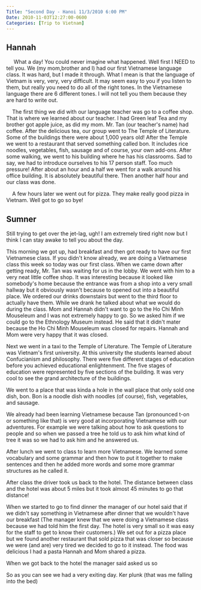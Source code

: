 ```yaml
---
Title: "Second Day - Hanoi 11/3/2010 6:00 PM"
Date: 2010-11-03T12:27:00-0600
Categories: [Trip to Vietnam]
---
```


## Hannah

     What a day! You could never imagine what happened. Well first I
NEED to tell you. We (my mom,brother and I) had our first Vietnamese
language class. It was hard, but I made it through. What I mean is that
the language of Vietnam is very, very, very difficult. It may seem easy
to you if you listen to them, but really you need to do all of the right
tones. In the Vietnamese language there are 6 different tones. I will
not tell you them because they are hard to write out.  

    The first thing we did with our language teacher was go to a coffee
shop. That is where we learned about our teacher. I had Green leaf Tea
and my brother got apple juice, as did my mom. Mr. Tan (our teacher's
name) had coffee. After the delicious tea, our group went to The Temple
of Literature. Some of the buildings there were about 1,000 years old!
After the Temple we went to a restaurant that served something called
bon. It includes rice noodles, vegetables, fish, sausage and of course,
your own add-ons. After some walking, we went to his building where he
has his classrooms. Sad to say, we had to introduce ourselves to his 17
person staff. Too much pressure! After about an hour and a half we went
for a walk around his office building. It is absolutely beautiful there.
Then another half hour and our class was done.  

    A few hours later we went out for pizza. They make really good pizza
in Vietnam. Well got to go so bye!

## Sumner

Still trying to get over the jet-lag, ugh! I am extremely tired right
now but I think I can stay awake to tell you about the day.

This morning we got up, had breakfast and then got ready to have our
first Vietnamese class. If you didn't know already, we are doing a
Vietnamese class this week so today was our first class. When we came
down after getting ready, Mr. Tan was waiting for us in the lobby. We
went with him to a very neat little coffee shop. It was interesting
because it looked like somebody's home because the entrance was from a
shop into a very small hallway but it obviously wasn't because to opened
out into a beautiful place. We ordered our drinks downstairs but went to
the third floor to actually have them. While we drank he talked about
what we would do during the class. Mom and Hannah didn't want to go to
the Ho Chi Minh Mouseleum and I was not extremely happy to go. So we
asked him if we could go to the Ethnology Museum instead. He said that
it didn't mater because the Ho Chi Minh Mouseleum was closed for
repairs. Hannah and Mom were very happy that it was closed.

Next we went in a taxi to the Temple of Literature. The Temple of
Literature was Vietnam's first university. At this university the
students learned about Confucianism and philosophy. There were five
different stages of education before you achieved educational
enlightenment. The five stages of education were represented by five
sections of the building. It was very cool to see the grand architecture
of the buildings.

We went to a place that was kinda a hole in the wall place that only
sold one dish, bon. Bon is a noodle dish with noodles (of course), fish,
vegetables, and sausage.

We already had been learning Vietnamese because Tan (pronounced t-on or
something like that) is very good at incorporating Vietnamese with our
adventures. For example we were talking about how to ask questions to
people and so when we passed a tree he told us to ask him what kind of
tree it was so we had to ask him and he answered us.

After lunch we went to class to learn more Vietnamese. We learned some
vocabulary and some grammar and then how to put it together to make
sentences and then he added more words and some more grammar structures
as he called it.

After class the driver took us back to the hotel. The distance between
class and the hotel was about 5 miles but it took almost 45 minutes to
go that distance!  

When we started to go to find dinner the manager of our hotel said that
if we didn't say something in Vietnamese after dinner that we wouldn't
have our breakfast (The manager knew that we were doing a Vietnamese
class because we had told him the first day. The hotel is very small so
it was easy for the staff to get to know their customers.) We set out
for a pizza place but we found another restaurant that sold pizza that
was closer so because we were (and are) very tired we decided to go to
it instead. The food was delicious I had a pasta Hannah and Mom shared a
pizza.  

When we got back to the hotel the manager said asked us so

So as you can see we had a very exiting day. Ker plunk (that was me
falling into the bed)
